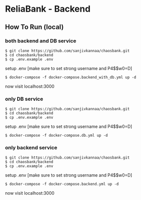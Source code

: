 # ReliaBank - Backend

## How To Run (local)

### both backend and DB service

```
$ git clone https://github.com/sanjivkannaa/chaosbank.git
$ cd chaosbank/backend
$ cp .env.example .env
```

setup .env [make sure to set strong username and P4$$w0=D]

```
$ docker-compose -f docker-compose.backend_with_db.yml up -d
```

now visit localhost:3000

### only DB service

```
$ git clone https://github.com/sanjivkannaa/chaosbank.git
$ cd chaosbank/backend
$ cp .env.example .env
```

setup .env [make sure to set strong username and P4$$w0=D]

```
$ docker-compose -f docker-compose.db.yml up -d
```

### only backend service

```
$ git clone https://github.com/sanjivkannaa/chaosbank.git
$ cd chaosbank/backend
$ cp .env.example .env
```

setup .env [make sure to set strong username and P4$$w0=D]

```
$ docker-compose -f docker-compose.backend.yml up -d
```

now visit localhost:3000
